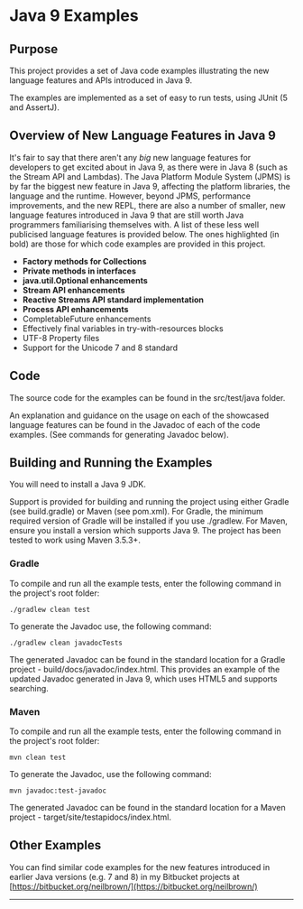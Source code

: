 # Java 9 Examples

## Purpose
This project provides a set of Java code examples illustrating the new language features and APIs introduced in Java 9. 

The examples are implemented as a set of easy to run tests, using JUnit (5 and AssertJ).

## Overview of New Language Features in Java 9
It's fair to say that there aren't any _big_ new language features for developers to get excited about in 
Java 9, as there were in Java 8 (such as the Stream API and Lambdas). The Java Platform Module System (JPMS) is by 
far the biggest new feature in Java 9, affecting the platform libraries, the language and the runtime. However, beyond 
JPMS, performance improvements, and the new REPL, there are also a number of smaller, new language features introduced
in Java 9 that are still worth Java programmers familiarising themselves with. A list of these less well publicised 
language features is provided below. The ones highlighted (in bold) are those for which code examples are provided in 
this project.

+ **Factory methods for Collections** 
+ **Private methods in interfaces**
+ **java.util.Optional enhancements** 
+ **Stream API enhancements**
+ **Reactive Streams API standard implementation**
+ **Process API enhancements**
+ CompletableFuture enhancements
+ Effectively final variables in try-with-resources blocks
+ UTF-8 Property files
+ Support for the Unicode 7 and 8 standard

## Code
The source code for the examples can be found in the src/test/java folder.

An explanation and guidance on the usage on each of the showcased language features can be found in the Javadoc of 
each of the code examples. (See commands for generating Javadoc below).

## Building and Running the Examples
You will need to install a Java 9 JDK. 

Support is provided for building and running the project using either Gradle (see build.gradle) or Maven 
(see pom.xml). For Gradle, the minimum required version of Gradle will be installed if you use ./gradlew. For Maven, 
ensure you install a version which supports Java 9. The project has been tested to work using Maven 3.5.3+.

### Gradle
To compile and run all the example tests, enter the  following command in the project's root folder:

```./gradlew clean test```

To generate the Javadoc use, the following command: 

```./gradlew clean javadocTests```

The generated Javadoc can be found in the standard location for a Gradle project - build/docs/javadoc/index.html.
This provides an example of the updated Javadoc generated in Java 9, which uses HTML5 and supports searching.

### Maven
To compile and run all the example tests, enter the following command in the project's root folder:

```mvn clean test```

To generate the Javadoc, use the following command: 

```mvn javadoc:test-javadoc```

The generated Javadoc can be found in the standard location for a Maven project - target/site/testapidocs/index.html.

## Other Examples
You can find similar code examples for the new features introduced in earlier Java versions (e.g. 7 and 8) in my 
Bitbucket projects at [https://bitbucket.org/neilbrown/](https://bitbucket.org/neilbrown/)

---

